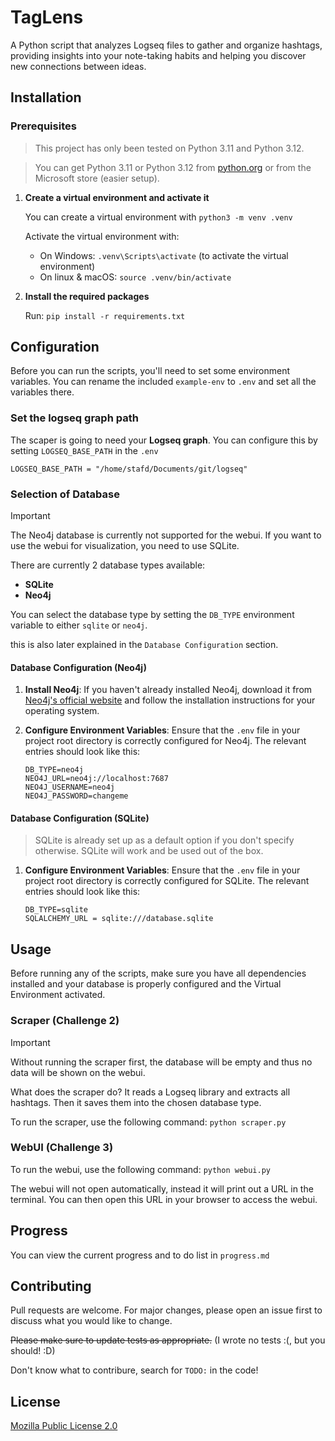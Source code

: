 # TagLens
 A Python script that analyzes Logseq files to gather and organize hashtags, providing insights into your note-taking habits and helping you discover new connections between ideas.

## Installation

### Prerequisites

> This project has only been tested on Python 3.11 and Python 3.12.

> You can get Python 3.11 or Python 3.12 from [python.org](https://www.python.org/downloads/) or from the Microsoft store (easier setup).

1. **Create a virtual environment and activate it**
   
   You can create a virtual environment with `python3 -m venv .venv`

   Activate the virtual environment with:

   - On Windows: `.venv\Scripts\activate` (to activate the virtual environment)
   - On linux & macOS: `source .venv/bin/activate`

2. **Install the required packages**

   Run: `pip install -r requirements.txt`

## Configuration

Before you can run the scripts, you'll need to set some environment variables.
You can rename the included `example-env` to `.env` and set all the variables there.

### Set the logseq graph path

The scaper is going to need your **Logseq graph**. You can configure this by setting `LOGSEQ_BASE_PATH` in the `.env`
```env
LOGSEQ_BASE_PATH = "/home/stafd/Documents/git/logseq"
```

### Selection of Database

> [!IMPORTANT]
> The Neo4j database is currently not supported for the webui.
> If you want to use the webui for visualization, you need to use SQLite.

There are currently 2 database types available:

- **SQLite**
- **Neo4j**

You can select the database type by setting the `DB_TYPE` environment variable to either `sqlite` or `neo4j`.

this is also later explained in the `Database Configuration` section.

#### Database Configuration (Neo4j)

1. **Install Neo4j**:
   If you haven't already installed Neo4j, download it from [Neo4j's official website](https://neo4j.com/download-center/#community) and follow the installation instructions for your operating system.

2. **Configure Environment Variables**:
   Ensure that the `.env` file in your project root directory is correctly configured for Neo4j. The relevant entries should look like this:

   ```env
   DB_TYPE=neo4j
   NEO4J_URL=neo4j://localhost:7687
   NEO4J_USERNAME=neo4j
   NEO4J_PASSWORD=changeme
   ```
#### Database Configuration (SQLite)

> SQLite is already set up as a default option if you don't specify otherwise. SQLite will work and be used out of the box.

1. **Configure Environment Variables**:
   Ensure that the `.env` file in your project root directory is correctly configured for SQLite. The relevant entries should look like this:

   ```env
   DB_TYPE=sqlite
   SQLALCHEMY_URL = sqlite:///database.sqlite
   ```

## Usage

Before running any of the scripts, make sure you have all dependencies installed and your database is properly configured and the Virtual Environment activated.


### Scraper (Challenge 2)

> [!IMPORTANT]
> Without running the scraper first, the database will be empty and thus no data will be shown on the webui.

What does the scraper do? It reads a Logseq library and extracts all hashtags.
Then it saves them into the chosen database type.

To run the scraper, use the following command: `python scraper.py`

### WebUI (Challenge 3)

To run the webui, use the following command: `python webui.py`

The webui will not open automatically, instead it will print out a URL in the terminal.
You can then open this URL in your browser to access the webui.

## Progress

You can view the current progress and to do list in `progress.md`

## Contributing

Pull requests are welcome. For major changes, please open an issue first
to discuss what you would like to change.

~~Please make sure to update tests as appropriate.~~ (I wrote no tests :(, but you should! :D)

Don't know what to contribure, search for `TODO:` in the code!

## License

[Mozilla Public License 2.0](https://choosealicense.com/licenses/mpl-2.0/)